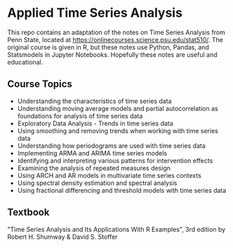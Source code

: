 # Applied Time Series Analysis
This repo contains an adaptation of the notes on Time Series Analysis from Penn State, located at https://onlinecourses.science.psu.edu/stat510/.
The original course is given in R, but these notes use Python, Pandas, and Statsmodels in Jupyter Notebooks. Hopefully these notes are useful and educational.

## Course Topics
* Understanding the characteristics of time series data
* Understanding moving average models and partial autocorrelation as foundations for analysis of time series data
* Exploratory Data Analysis - Trends in time series data
* Using smoothing and removing trends when working with time series data
* Understanding how periodograms are used with time series data
* Implementing ARMA and ARIMA time series models
* Identifying and interpreting various patterns for intervention effects
* Examining the analysis of repeated measures design
* Using ARCH and AR models in multivariate time series contexts
* Using spectral density estimation and spectral analysis
* Using fractional differencing and threshold models with time series data

## Textbook
"Time Series Analysis and Its Applications With R Examples", 3rd edition by Robert H. Shumway & David S. Stoffer
